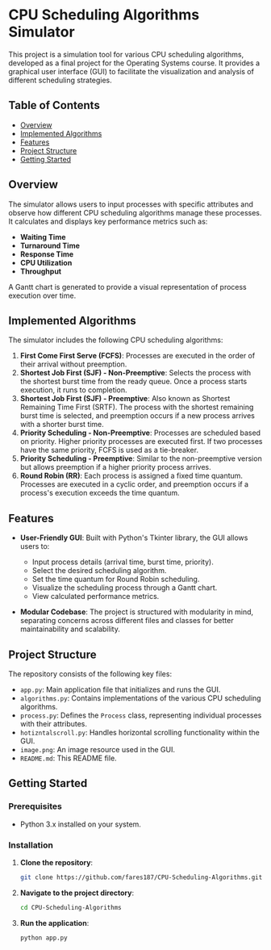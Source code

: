 # CPU Scheduling Algorithms Simulator

This project is a simulation tool for various CPU scheduling algorithms, developed as a final project for the Operating Systems course. It provides a graphical user interface (GUI) to facilitate the visualization and analysis of different scheduling strategies.

## Table of Contents

- [Overview](#overview)
- [Implemented Algorithms](#implemented-algorithms)
- [Features](#features)
- [Project Structure](#project-structure)
- [Getting Started](#getting-started)

## Overview

The simulator allows users to input processes with specific attributes and observe how different CPU scheduling algorithms manage these processes. It calculates and displays key performance metrics such as:

- **Waiting Time**
- **Turnaround Time**
- **Response Time**
- **CPU Utilization**
- **Throughput**

A Gantt chart is generated to provide a visual representation of process execution over time.

## Implemented Algorithms

The simulator includes the following CPU scheduling algorithms:

1. **First Come First Serve (FCFS)**: Processes are executed in the order of their arrival without preemption.
2. **Shortest Job First (SJF) - Non-Preemptive**: Selects the process with the shortest burst time from the ready queue. Once a process starts execution, it runs to completion.
3. **Shortest Job First (SJF) - Preemptive**: Also known as Shortest Remaining Time First (SRTF). The process with the shortest remaining burst time is selected, and preemption occurs if a new process arrives with a shorter burst time.
4. **Priority Scheduling - Non-Preemptive**: Processes are scheduled based on priority. Higher priority processes are executed first. If two processes have the same priority, FCFS is used as a tie-breaker.
5. **Priority Scheduling - Preemptive**: Similar to the non-preemptive version but allows preemption if a higher priority process arrives.
6. **Round Robin (RR)**: Each process is assigned a fixed time quantum. Processes are executed in a cyclic order, and preemption occurs if a process's execution exceeds the time quantum.

## Features

- **User-Friendly GUI**: Built with Python's Tkinter library, the GUI allows users to:
  - Input process details (arrival time, burst time, priority).
  - Select the desired scheduling algorithm.
  - Set the time quantum for Round Robin scheduling.
  - Visualize the scheduling process through a Gantt chart.
  - View calculated performance metrics.

- **Modular Codebase**: The project is structured with modularity in mind, separating concerns across different files and classes for better maintainability and scalability.

## Project Structure

The repository consists of the following key files:

- `app.py`: Main application file that initializes and runs the GUI.
- `algorithms.py`: Contains implementations of the various CPU scheduling algorithms.
- `process.py`: Defines the `Process` class, representing individual processes with their attributes.
- `hotizntalscroll.py`: Handles horizontal scrolling functionality within the GUI.
- `image.png`: An image resource used in the GUI.
- `README.md`: This README file.

## Getting Started

### Prerequisites

- Python 3.x installed on your system.

### Installation

1. **Clone the repository**:
   ```bash
   git clone https://github.com/fares187/CPU-Scheduling-Algorithms.git
   ```


2. **Navigate to the project directory**:
   ```bash
   cd CPU-Scheduling-Algorithms
   ```


3. **Run the application**:
   ```bash
   python app.py
   ```
